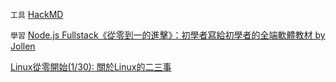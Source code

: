 `工具`
[HackMD](https://hackmd.io/)

`學習`
[Node.js Fullstack《從零到一的進擊》：初學者寫給初學者的全端軟體教材 by Jollen](https://github.com/jollen/nodejs-fullstack-book)

[Linux從零開始(1/30): 關於Linux的二三事](https://ithelp.ithome.com.tw/articles/10192168?sc=rss.qu)

